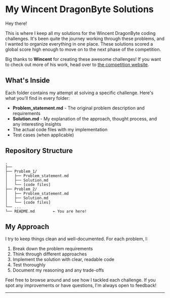 # My Wincent DragonByte Solutions

Hey there!

This is where I keep all my solutions for the Wincent DragonByte coding challenges. It's been quite the journey working through these problems, and I wanted to organize everything in one place. These solutions scored a global score high enough to move on to the next phase of the competition.

Big thanks to **Wincent** for creating these awesome challenges! If you want to check out more of his work, head over to [the competition website](https://www.wincentdragonbyte.com/).


## What's Inside

Each folder contains my attempt at solving a specific challenge. Here's what you'll find in every folder:

- **Problem_statement.md** - The original problem description and requirements
- **Solution.md** - My explanation of the approach, thought process, and any interesting insights
- The actual code files with my implementation
- Test cases (when applicable)

## Repository Structure

```plaintext
.
├── 
├── Problem_1/
│   ├── Problem_statement.md
│   ├── Solution.md
│   └── [code files]
├── Problem_2/
│   ├── Problem_statement.md
│   ├── Solution.md
│   └── [code files]
└── ...
└── README.md        ← You are here!
```

## My Approach

I try to keep things clean and well-documented. For each problem, I:

1. Break down the problem requirements
2. Think through different approaches
3. Implement the solution with clear, readable code
4. Test thoroughly
5. Document my reasoning and any trade-offs

Feel free to browse around and see how I tackled each challenge. If you spot any improvements or have questions, I'm always open to feedback!

---
